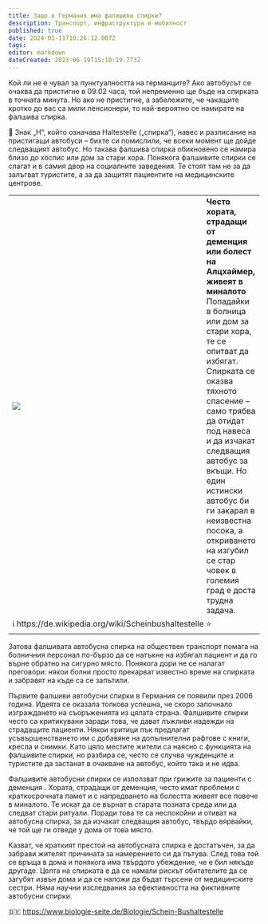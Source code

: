 ```yaml
---
title: Защо в Германия има фалишиви спирки?
description: Транспорт, инфраструктура и мобилност
published: true
date: 2024-01-11T10:26:12.007Z
tags: 
editor: markdown
dateCreated: 2023-06-19T15:10:19.773Z
---
```


Кой ли не е чувал за пунктуалността на германците? Ако автобусът се очаква да пристигне в 09:02 часа, той непременно ще бъде на спирката в точната минута. Но ако не пристигне, а забележите, че чакащите кротко до вас са мили пенсионери, то най-вероятно се намирате на фалшива спирка.

:busstop: Знак „Н“, който означава Haltestelle („спирка“), навес и разписание на пристигащи автобуси – бихте си помислили, че всеки момент ще дойде следващият автобус. Но такава фалшива спирка обикновено се намира близо до хоспис или дом за стари хора. Понякога фалшивите спирки се слагат и в самия двор на социалните заведения. Те стоят там не за да залъгват туристите, а за да защитят пациентите на медицинските центрове.

<table style="width:100%">
  <tr>
    <td style="width:400px"><img src="https://lh3.google.com/u/0/d/1w1vtEJpNulScWX9KSxxPMacsdkSPI5D1"></td>
    <td><b>Често хората, страдащи от деменция или болест на Алцхаймер, живеят в миналото</b><br>Попадайки в болница или дом за стари хора, те се опитват да избягат. Спирката се оказва тяхното спасение – само трябва да отидат под навеса и да изчакат следващия автобус за вкъщи. Но един истински автобус би ги закарал в неизвестна посока, а откриването на изгубил се стар човек в големия град е доста трудна задача. </td>
  </tr>
  <td colspan=2 >ℹ️ https://de.wikipedia.org/wiki/Scheinbushaltestelle ⭐</td>
</table>



Затова фалшивата автобусна спирка на обществен транспорт помага на болничния персонал по-бързо да се натъкне на избягал пациент и да го върне обратно на сигурно място. Понякога дори не се налагат преговори: някои болни просто прекарват известно време на спирката и забравят на къде са се запътили.

Първите фалшиви автобусни спирки в Германия се появили през 2006 година. Идеята се оказала толкова успешна, че скоро започнало изграждането на съоръженията из цялата страна. Фалшивите спирки често са критикувани заради това, че дават лъжливи надежди на страдащите пациенти. Някои критици пък предлагат усъвършенстването им с добавяне на допълнителни рафтове с книги, кресла и снимки.  Като цяло местите жители са наясно с функцията на фалшивите спирки, но разбира се, често се случва чужденците и туристите да застанат в очакване на автобус, който така и не идва.

Фалшивите автобусни спирки се използват при грижите за пациенти с деменция . Хората, страдащи от деменция, често имат проблеми с краткосрочната памет и с напредването на болестта живеят все повече в миналото. Те искат да се върнат в старата позната среда или да следват стари ритуали. Поради това те са неспокойни и отиват на автобусна спирка, за да изчакат следващия автобус, твърдо вярвайки, че той ще ги отведе у дома от това място.

Казват, че краткият престой на автобусната спирка е достатъчен, за да забрави жителят причината за намерението си да пътува. След това той се връща в дома и понякога има твърдото убеждение, че е бил някъде другаде. Целта на спирката е да се намали рискът обитателите да се загубят извън дома и да се наложи да бъдат търсени от медицинските сестри. Няма научни изследвания за ефективността на фиктивните автобусни спирки.

:de: https://www.biologie-seite.de/Biologie/Schein-Bushaltestelle